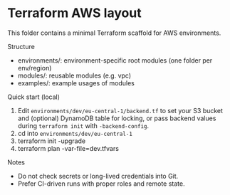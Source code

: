 # Terraform AWS layout

This folder contains a minimal Terraform scaffold for AWS environments.

Structure
- environments/: environment-specific root modules (one folder per env/region)
- modules/: reusable modules (e.g. vpc)
- examples/: example usages of modules

Quick start (local)
1. Edit `environments/dev/eu-central-1/backend.tf` to set your S3 bucket and (optional) DynamoDB table for locking, or pass backend values during `terraform init` with `-backend-config`.
2. cd into `environments/dev/eu-central-1`
3. terraform init -upgrade
4. terraform plan -var-file=dev.tfvars

Notes
- Do not check secrets or long-lived credentials into Git.
- Prefer CI-driven runs with proper roles and remote state.
